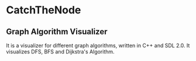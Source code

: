 # CatchTheNode
## Graph Algorithm Visualizer
It is a visualizer for different graph algorithms, written in C++ and SDL 2.0. It visualizes DFS, BFS and Dijkstra's Algorithm.

